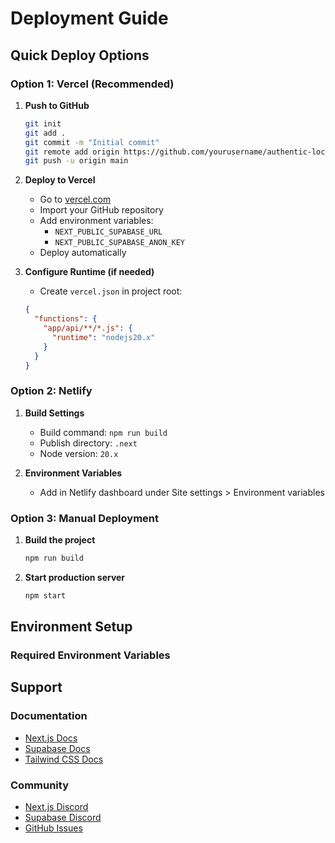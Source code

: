 # Deployment Guide

## Quick Deploy Options

### Option 1: Vercel (Recommended)

1. **Push to GitHub**
   ```bash
   git init
   git add .
   git commit -m "Initial commit"
   git remote add origin https://github.com/yourusername/authentic-local-experiences.git
   git push -u origin main
   ```

2. **Deploy to Vercel**
   - Go to [vercel.com](https://vercel.com)
   - Import your GitHub repository
   - Add environment variables:
     - `NEXT_PUBLIC_SUPABASE_URL`
     - `NEXT_PUBLIC_SUPABASE_ANON_KEY`
   - Deploy automatically

3. **Configure Runtime (if needed)**
   - Create `vercel.json` in project root:
   ```json
   {
     "functions": {
       "app/api/**/*.js": {
         "runtime": "nodejs20.x"
       }
     }
   }
   ```

### Option 2: Netlify

1. **Build Settings**
   - Build command: `npm run build`
   - Publish directory: `.next`
   - Node version: `20.x`

2. **Environment Variables**
   - Add in Netlify dashboard under Site settings > Environment variables

### Option 3: Manual Deployment

1. **Build the project**
   ```bash
   npm run build
   ```

2. **Start production server**
   ```bash
   npm start
   ```

## Environment Setup

### Required Environment Variables
## Support

### Documentation
- [Next.js Docs](https://nextjs.org/docs)
- [Supabase Docs](https://supabase.com/docs)
- [Tailwind CSS Docs](https://tailwindcss.com/docs)

### Community
- [Next.js Discord](https://discord.gg/nextjs)
- [Supabase Discord](https://discord.supabase.com)
- [GitHub Issues](https://github.com/yourusername/authentic-local-experiences/issues)

